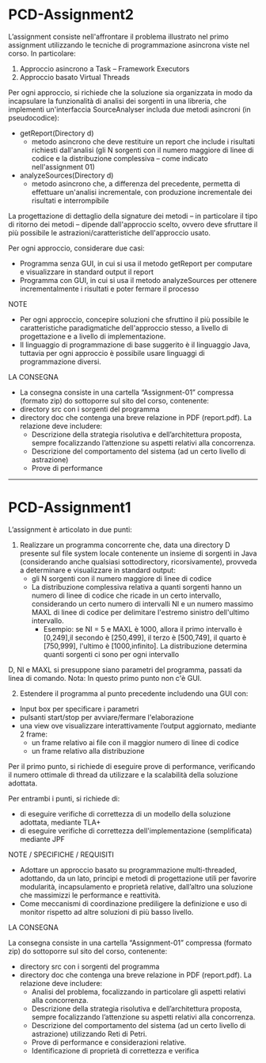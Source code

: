 # PCD-Assignment2
		
	
				
L’assignment consiste nell'affrontare il problema illustrato nel primo assignment utilizzando le tecniche di programmazione asincrona viste nel corso. In particolare:

1) Approccio asincrono a Task – Framework Executors
2) Approccio basato Virtual Threads

Per ogni approccio, si richiede che la soluzione sia organizzata in modo da incapsulare la funzionalità di analisi dei sorgenti in una libreria,  che implementi un'interfaccia SourceAnalyser includa due metodi asincroni (in pseudocodice):
* getReport(Directory d)
   * metodo asincrono che deve restituire un report che include i risultati richiesti dall'analisi (gli N sorgenti con il numero maggiore di linee di codice e la distribuzione complessiva – come indicato nell'assignment 01)
* analyzeSources(Directory d)	
   * metodo asincrono che, a differenza del precedente, permetta di effettuare un'analisi incrementale, con produzione incrementale  dei risultati e interrompibile

La progettazione di dettaglio della signature dei metodi – in particolare il tipo di ritorno dei metodi – dipende dall'approccio scelto, ovvero deve sfruttare il più possibile le astrazioni/caratteristiche dell'approccio usato.  

Per ogni approccio, considerare due casi:

* Programma senza GUI, in cui si usa il metodo getReport per computare e visualizzare in standard output il report
* Programma con GUI, in cui si usa il metodo analyzeSources per ottenere incrementalmente i risultati e poter fermare il processo



NOTE 


* Per ogni approccio, concepire soluzioni che sfruttino il più possibile le caratteristiche paradigmatiche dell'approccio stesso, a livello di progettazione e a livello di implementazione.
* Il linguaggio di programmazione di base suggerito è il linguaggio Java, tuttavia per ogni approccio è possibile usare linguaggi di programmazione diversi.


 
LA CONSEGNA


* La consegna consiste in una cartella “Assignment-01” compressa (formato zip)  do sottoporre sul sito del corso, contenente:
* directory src con i sorgenti del programma
* directory doc che contenga una breve relazione in PDF (report.pdf). La relazione deve includere:
   * Descrizione della strategia risolutiva e dell’architettura proposta, sempre focalizzando l’attenzione su aspetti relativi alla concorrenza.
   * Descrizione del comportamento del sistema (ad un certo livello di astrazione)
   * Prove di performance



---------------------------------------------------------------------------------------------------------------------------------------------------------


# PCD-Assignment1
           
           
                                
L’assignment è articolato in due punti:


1. Realizzare un programma concorrente che, data una directory D presente sul file system locale contenente un insieme di sorgenti in Java (considerando anche qualsiasi  sottodirectory, ricorsivamente), provveda a determinare e visualizzare in standard output:
   * gli N sorgenti con il numero maggiore di linee di codice 
   * La distribuzione complessiva relativa a quanti sorgenti hanno un numero di linee di codice che ricade in un certo intervallo, considerando un certo numero di intervalli NI  e un numero massimo MAXL  di linee di codice per delimitare l'estremo sinistro dell'ultimo intervallo.
      *  Esempio: se NI = 5 e MAXL è 1000, allora il primo intervallo è [0,249],il secondo è  [250,499], il terzo è  [500,749], il quarto è [750,999], l'ultimo è [1000,infinito]. La distribuzione determina quanti sorgenti ci sono per ogni intervallo


D, NI e MAXL si presuppone siano parametri del programma, passati da linea di comando.  Nota: In questo primo punto non c'è GUI.


2.  Estendere il programma al punto precedente includendo una GUI con:
* Input box per specificare i parametri
* pulsanti start/stop per avviare/fermare l'elaborazione
* una view ove visualizzare interattivamente l’output aggiornato, mediante 2 frame: 
   * un frame relativo ai file con il maggior numero di linee di codice 
   * un frame relativo alla distribuzione


Per il primo punto, si richiede di eseguire prove di performance, verificando il numero ottimale di thread da utilizzare e la scalabilità della soluzione adottata.


Per entrambi i punti, si richiede di:
* di eseguire verifiche di correttezza di un modello della soluzione adottata,  mediante TLA+
* di eseguire verifiche di correttezza dell'implementazione (semplificata) mediante JPF



NOTE / SPECIFICHE / REQUISITI 

* Adottare un approccio basato su programmazione multi-threaded, adottando, da un lato, principi e metodi di progettazione utili per favorire modularità, incapsulamento e proprietà relative, dall’altro una soluzione che massimizzi le performance e reattività. 
* Come meccanismi di coordinazione prediligere la definizione e uso di monitor  rispetto ad altre soluzioni di più basso livello.
 


LA CONSEGNA
 
 
La consegna consiste in una cartella “Assignment-01” compressa (formato zip)  do sottoporre sul sito del corso, contenente:
* directory src con i sorgenti del programma
* directory doc che contenga una breve relazione in PDF (report.pdf). La relazione deve includere:
   * Analisi del problema, focalizzando in particolare gli aspetti relativi alla concorrenza.
   * Descrizione della strategia risolutiva e dell’architettura proposta, sempre focalizzando l’attenzione su aspetti relativi alla concorrenza.
   * Descrizione del comportamento del sistema (ad un certo livello di astrazione) utilizzando Reti di Petri. 
   * Prove di performance e considerazioni relative.
   * Identificazione di proprietà di correttezza e verifica
